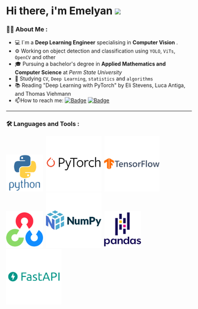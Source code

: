  <h1>
Hi there, i'm Emelyan
  <img src="https://media.giphy.com/media/hvRJCLFzcasrR4ia7z/giphy.gif" width="30px"></img>
</h1>

### :man_technologist: About Me :
- 💻 I`m a **Deep Learning Engineer** specialising in **Computer Vision** .
- ⚙️ Working on object detection and classification using `YOLO`, `ViTs`, `OpenCV` and other
- 🎓 Pursuing a bachelor's degree in **Applied Mathematics and Computer Science** at *Perm State University*
- 🌱 Studying `CV`, `Deep Learning`, `statistics` and `algorithms`
- 📚 Reading "Deep Learning with PyTorch" by Eli Stevens, Luca Antiga, and Thomas Viehmann
- :mailbox:How to reach me: [![Badge](https://img.shields.io/badge/Telegram-%23229ED9?logo=telegram)]((https://t.me/pomelk1n)) [![Badge](https://img.shields.io/badge/Mail-red)](mailto:emelya.kara@yandex.ru)

---

### :hammer_and_wrench: Languages and Tools :
<div>
 <img src="https://github.com/devicons/devicon/blob/master/icons/python/python-original-wordmark.svg" title="Python" width="100" height="100"/>&nbsp;
 <img src="https://github.com/devicons/devicon/blob/master/icons/pytorch/pytorch-original-wordmark.svg" title="Pytorch" width="150" height="150"/>&nbsp;
 <img src="https://github.com/devicons/devicon/blob/master/icons/tensorflow/tensorflow-original-wordmark.svg" title="TensorFlow" width="150" height="150"/>&nbsp;
 <img src="https://github.com/devicons/devicon/blob/master/icons/opencv/opencv-original.svg" title="OpenCV" width="100" height="100"/>&nbsp;
 <img src="https://github.com/devicons/devicon/blob/master/icons/numpy/numpy-original-wordmark.svg" title="NumPy" width="150" height="150"/>&nbsp;
 <img src="https://github.com/devicons/devicon/blob/master/icons/pandas/pandas-original-wordmark.svg" title="Pandas" width="100" height="100"/>&nbsp;
 <img src="https://github.com/devicons/devicon/blob/master/icons/fastapi/fastapi-original-wordmark.svg" title="FastAPI" width="150" height="150"/>&nbsp;
</div>
<!--
**Pomelkin/Pomelkin** is a ✨ _special_ ✨ repository because its `README.md` (this file) appears on your GitHub profile.

